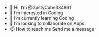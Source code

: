 - 👋 Hi, I’m @GustyCube334861
- 👀 I’m interested in Coding
- 🌱 I’m currently learning Coding
- 💞️ I’m looking to collaborate on Apps
- 📫 How to reach me Send me a message

<!---
GustyCube334861/GustyCube334861 is a ✨ special ✨ repository because its `README.md` (this file) appears on your GitHub profile.
You can click the Preview link to take a look at your changes.
--->
